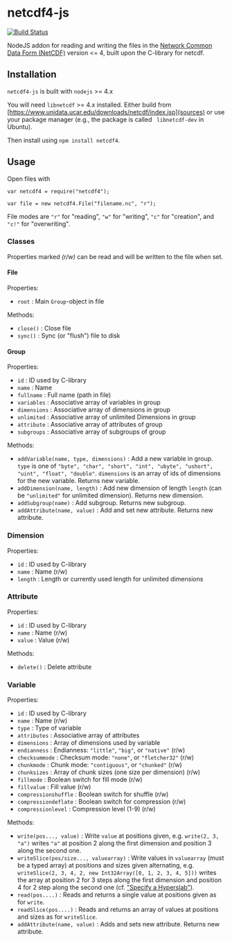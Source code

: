 # netcdf4-js

[![Build Status](https://travis-ci.org/swillner/netcdf4-js.svg)](https://travis-ci.org/swillner/netcdf4-js)

NodeJS addon for reading and writing the files in the
[Network Common Data Form (NetCDF)](https://www.unidata.ucar.edu/software/netcdf/)
version <= 4,
built upon the C-library for netcdf.

## Installation

`netcdf4-js` is built with `nodejs` >= 4.x

You will need `libnetcdf` >= 4.x installed. Either build from
[https://www.unidata.ucar.edu/downloads/netcdf/index.jsp](sources) or
use your package manager (e.g., the package is called ` libnetcdf-dev`
in Ubuntu).

Then install using `npm install netcdf4`.

## Usage

Open files with
```
var netcdf4 = require("netcdf4");

var file = new netcdf4.File("filename.nc", "r");
```
File modes are `"r"` for "reading", `"w"` for "writing", `"c"` for
"creation", and `"c!"` for "overwriting".

### Classes

Properties marked *(r/w)* can be read and will be written to the file
when set.

#### File

Properties:
* `root` : Main `Group`-object in file

Methods:
* `close()` : Close file
* `sync()` : Sync (or "flush") file to disk

#### Group

Properties:
* `id` : ID used by C-library
* `name` : Name
* `fullname` : Full name (path in file)
* `variables` : Associative array of variables in group
* `dimensions` : Associative array of dimensions in group
* `unlimited` : Associative array of unlimited Dimensions in group
* `attribute` : Associative array of attributes of group
* `subgroups` : Associative array of subgroups of group

Methods:
* `addVariable(name, type, dimensions)` : Add a new variable in
  group. `type` is one of `"byte", "char", "short", "int", "ubyte", "ushort",
  "uint", "float", "double"`. `dimensions` is an array of ids of dimensions
  for the new variable. Returns new variable.
* `addDimension(name, length)` : Add new dimension of length `length`
  (can be `"unlimited"` for unlimited dimension). Returns new dimension.
* `addSubgroup(name)` : Add subgroup. Returns new subgroup.
* `addAttribute(name, value)` : Add and set new attribute. Returns new attribute.

### Dimension

Properties:
* `id` : ID used by C-library
* `name` : Name (r/w)
* `length` : Length or currently used length for unlimited dimensions

### Attribute

Properties:
* `id` : ID used by C-library
* `name` : Name (r/w)
* `value` : Value (r/w)

Methods:
* `delete()` : Delete attribute

### Variable

Properties:
* `id` : ID used by C-library
* `name` : Name (r/w)
* `type` : Type of variable
* `attributes` : Associative array of attributes
* `dimensions` : Array of dimensions used by variable
* `endianness` : Endianness: `"little"`, `"big"`, or `"native"` (r/w)
* `checksummode` : Checksum mode: `"none"`, or `"fletcher32"` (r/w)
* `chunkmode` : Chunk mode: `"contiguous"`, or `"chunked"` (r/w)
* `chunksizes` : Array of chunk sizes (one size per dimension) (r/w)
* `fillmode` : Boolean switch for fill mode (r/w)
* `fillvalue` : Fill value (r/w)
* `compressionshuffle` : Boolean switch for shuffle (r/w)
* `compressiondeflate` : Boolean switch for compression (r/w)
* `compressionlevel` : Compression level (1-9) (r/w)

Methods:
* `write(pos..., value)` : Write `value` at positions given,
  e.g. `write(2, 3, "a")` writes `"a"` at position 2 along the first
  dimension and position 3 along the second one.
* `writeSlice(pos/size..., valuearray)` : Write values in `valuearray`
  (must be a typed array) at positions and sizes given alternating,
  e.g. `writeSlice(2, 3, 4, 2, new Int32Array([0, 1, 2, 3, 4, 5]))`
  writes the array at position 2 for 3 steps along the first dimension
  and position 4 for 2 step along the second one
  (cf. ["Specify a Hyperslab"](https://www.unidata.ucar.edu/software/netcdf/docs/programming_notes.html#specify_hyperslab)).
* `read(pos....)` : Reads and returns a single value at positions
  given as for `write`.
* `readSlice(pos....)` : Reads and returns an array of values at
  positions and sizes as for `writeSlice`.
* `addAttribute(name, value)` : Adds and sets new attribute. Returns
new attribute.

